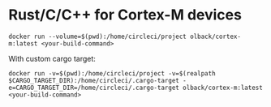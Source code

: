 # Rust/C/C++ for Cortex-M devices

```
docker run --volume=$(pwd):/home/circleci/project olback/cortex-m:latest <your-build-command>
```

With custom cargo target:
```
docker run -v=$(pwd):/home/circleci/project -v=$(realpath $CARGO_TARGET_DIR):/home/circleci/.cargo-target -e=CARGO_TARGET_DIR=/home/circleci/.cargo-target olback/cortex-m:latest <your-build-command>
```
